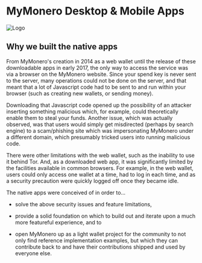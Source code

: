 # MyMonero Desktop & Mobile Apps

![Logo](./assets/logo.png_ "Logo")

## Why we built the native apps

From MyMonero's creation in 2014 as a web wallet until the release of these downloadable apps in early 2017, the only way to access the service was via a browser on the MyMonero website. Since your spend key is never sent to the server, many operations could not be done on the server, and that meant that a lot of Javascript code had to be sent to and run within your browser (such as creating new wallets, or sending money).

Downloading that Javascript code opened up the possibility of an attacker inserting something malicious which, for example, could theoretically enable them to steal your funds. Another issue, which was actually observed, was that users would simply get misdirected (perhaps by search engine) to a scam/phishing site which was impersonating MyMonero under a different domain, which presumably tricked users into running malicious code.

There were other limitations with the web wallet, such as the inability to use it behind Tor. And, as a downloaded web app, it was significantly limited by the facilities available in common browsers. For example, in the web wallet, users could only access one wallet at a time, had to log in each time, and as a security precaution were quickly logged off once they became idle.

The native apps were conceived of in order to…

* solve the above security issues and feature limitations, 
 
* provide a solid foundation on which to build out and iterate upon a much more featureful experience, and to

* open MyMonero up as a light wallet project for the community to not only find reference implementation examples, but which they can contribute back to and have their contributions shipped and used by everyone else.
